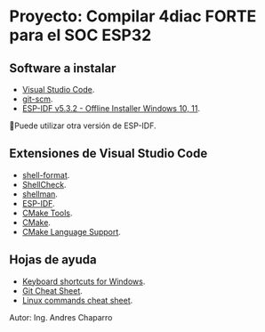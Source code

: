 # Proyecto: Compilar 4diac FORTE para el SOC ESP32

## Software a instalar

- [Visual Studio Code](https://code.visualstudio.com/Download).
- [git-scm](https://git-scm.com/).
- [ESP-IDF v5.3.2 - Offline Installer Windows 10, 11](https://dl.espressif.com/dl/esp-idf/?idf=4.4).

📝Puede utilizar otra versión de ESP-IDF.

## Extensiones de Visual Studio Code

- [shell-format](https://marketplace.visualstudio.com/items?itemName=foxundermoon.shell-format).
- [ShellCheck](https://marketplace.visualstudio.com/items?itemName=timonwong.shellcheck).
- [shellman](https://marketplace.visualstudio.com/items?itemName=Remisa.shellman).
- [ESP-IDF](https://marketplace.visualstudio.com/items?itemName=espressif.esp-idf-extension).
- [CMake Tools](https://marketplace.visualstudio.com/items?itemName=ms-vscode.cmake-tools).
- [CMake](https://marketplace.visualstudio.com/items?itemName=twxs.cmake).
- [CMake Language Support](https://marketplace.visualstudio.com/items?itemName=josetr.cmake-language-support-vscode).

## Hojas de ayuda

- [Keyboard shortcuts for Windows](https://code.visualstudio.com/shortcuts/keyboard-shortcuts-windows.pdf).
- [Git Cheat Sheet](https://training.github.com/downloads/github-git-cheat-sheet.pdf).
- [Linux commands cheat sheet](https://linuxconfig.org/linux-commands-cheat-sheet).

Autor: Ing. Andres Chaparro
